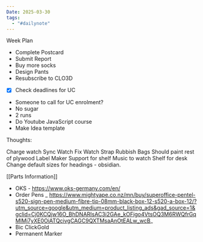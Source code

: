 ```yaml
---
Date: 2025-03-30
tags:
  - "#dailynote"
---
```


Week Plan

- Complete Postcard
- Submit Report
- Buy more socks
- Design Pants
- Resubscribe to CLO3D
- [x] Check deadlines for UC
- Someone to call for UC enrolment?
- No sugar
- 2 runs
- Do Youtube JavaScript course
- Make Idea template



Thoughts:

Charge watch
Sync Watch
Fix Watch Strap
Rubbish Bags
Should paint rest of plywood
Label Maker
Support for shelf
Music to watch
Shelf for desk
Change default sizes for headings - obsidian.

[[Parts Information]]

- OKS - https://www.oks-germany.com/en/
- Order Pens _ https://www.mightyape.co.nz/mn/buy/superoffice-pentel-s520-sign-pen-medium-fibre-tip-08mm-black-box-12-s520-a-box-12/?utm_source=google&utm_medium=product_listing_ads&gad_source=1&gclid=Cj0KCQjw16O_BhDNARIsAC3i2GAe_kOFigo4VtsOQ3M6RWQfrGqMlMj7yXE0OiATQcivgCAGC9QXTMsaAnOtEALw_wcB_
- Bic ClickGold
- Permanent Marker












































